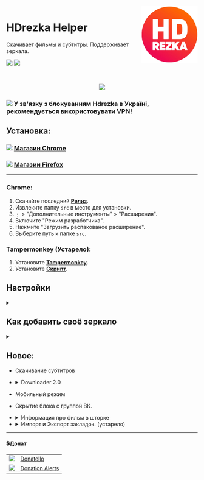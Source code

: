 <img src="github/images/main_logo.png" align="right" height="148">

# HDrezka Helper

Скачивает фильмы и субтитры. Поддерживает зеркала.

<p>
    <img src="https://shields.io/badge/версия-v7.3.2-blue">
    <a href="#донат"><img src="https://shields.io/badge/💲-Поддержать-2ea043"></a>
</p>

</br>

<p align="center">
   <img src="github/images/main.png">
</p>

### <img src="https://www.stevenskelton.ca/flag-icon/png/36/country-4x3/ua.png" height="16px"> У зв'язку з блокуванням Hdrezka в Україні, рекомендується використовувати VPN!

## Установка:

### <img width="18px" src="https://www.svgrepo.com/show/452180/chrome.svg"> [Магазин Chrome](https://chrome.google.com/webstore/detail/hdrezka-helper/dccbdaopjpaemaleakdlahglfbhkdldj)
### <img width="18px" src="https://www.svgrepo.com/show/452204/firefox.svg"> [Магазин Firefox](https://addons.mozilla.org/firefox/addon/hdrezka-helper/)

<hr>

### Chrome:
  1. Скачайте последний **[Релиз](https://github.com/SuperZombi/HDrezka-downloader/releases)**.
  2. Извлеките папку ```src``` в место для установки.
  3. ```⋮``` > "Дополнительные инструменты" > "Расширения".
  4. Включите "Режим разработчика".
  5. Нажмите "Загрузить распакованое расширение".
  6. Выберите путь к папке ```src```.
  
### Tampermonkey (Устарело):
1. Установите **[Tampermonkey](https://www.tampermonkey.net/)**.
2. Установите **[Скрипт](https://raw.githubusercontent.com/SuperZombi/HDrezka-downloader/main/hdrezka_helper.user.js)**.


## Настройки
<details><summary></summary>
<p align="center">
   <img src="github/images/settings.png">
</p>
</details>

## Как добавить своё зеркало
<details><summary></summary>
  
  1. Откройте страницу зеркала.
  2. В верхнем правом меню, где нарисован пазл, выберите иконку плагина.
  3. В открывшемся окне нажмите "Добавить сайт"
<p align="center">
   <img src="github/images/settings_websites_adding.png">
</p>
</details>

## Новое:
* Скачивание субтитров
* <details><summary>Downloader 2.0</summary>
   (Шаблон имени скачанного файла + быстрая загрузка внутри страницы)
   <img src="github/images/downloader2.png">
   <img src="github/images/fileNamePattern.png">
  </details>

* Мобильный режим
* Скрытие блока с группой ВК.
* <details><summary>Информация про фильм в шторке</summary><img src="github/images/metadata.jpg"></details> 
* <details><summary>Импорт и Экспорт закладок. (устарело)</summary><img src="github/images/favorites.png"></details>
<hr>

#### 💲Донат
<table>
  <tr>
    <td>
       <img width="18px" src="https://www.google.com/s2/favicons?domain=https://donatello.to&sz=256">
    </td>
    <td>
      <a href="https://donatello.to/super_zombi">Donatello</a>
    </td>
  </tr>
  <tr>
    <td>
       <img width="18px" src="https://www.google.com/s2/favicons?domain=https://www.donationalerts.com&sz=256">
    </td>
    <td>
      <a href="https://www.donationalerts.com/r/super_zombi">Donation Alerts</a>
    </td>
  </tr>
</table>
